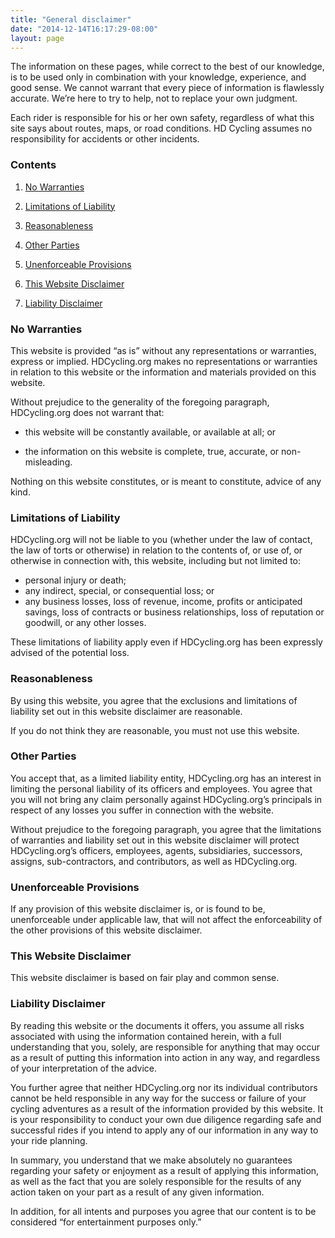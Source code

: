 ```yaml
---
title: "General disclaimer"
date: "2014-12-14T16:17:29-08:00"
layout: page
---
```


The information on these pages, while correct to the best of our knowledge, is to be used only in combination with your knowledge, experience, and good sense. We cannot warrant that every piece of information is flawlessly accurate. We’re here to try to help, not to replace your own judgment.

Each rider is responsible for his or her own safety, regardless of what this site says about routes, maps, or road conditions. HD Cycling assumes no responsibility for accidents or other incidents.

### Contents

1. [No Warranties](#No_Warranties)

2. [Limitations of Liability](#Limitations_of_Liability)

3. [Reasonableness](#Reasonableness)

4. [Other Parties](#Other_Parties)

5. [Unenforceable Provisions](#Unenforceable_Provisions)

6. [This Website Disclaimer](#This_Website_Disclaimer)

7. [Liability Disclaimer](#Liability_Disclaimer)

### No Warranties

This website is provided “as is” without any representations or warranties, express or implied. HDCycling.org makes no representations or warranties in relation to this website or the information and materials provided on this website.

Without prejudice to the generality of the foregoing paragraph, HDCycling.org does not warrant that:

- this website will be constantly available, or available at all; or

- the information on this website is complete, true, accurate, or non-misleading.

Nothing on this website constitutes, or is meant to constitute, advice of any kind.

### Limitations of Liability

HDCycling.org will not be liable to you (whether under the law of contact, the law of torts or otherwise) in relation to the contents of, or use of, or otherwise in connection with, this website, including but not limited to:

- personal injury or death;
- any indirect, special, or consequential loss; or
- any business losses, loss of revenue, income, profits or anticipated savings, loss of contracts or business relationships, loss of reputation or goodwill, or any other losses.

These limitations of liability apply even if HDCycling.org has been expressly advised of the potential loss.

### Reasonableness

By using this website, you agree that the exclusions and limitations of liability set out in this website disclaimer are reasonable.

If you do not think they are reasonable, you must not use this website.

### Other Parties

You accept that, as a limited liability entity, HDCycling.org has an interest in limiting the personal liability of its officers and employees. You agree that you will not bring any claim personally against HDCycling.org’s principals in respect of any losses you suffer in connection with the website.

Without prejudice to the foregoing paragraph, you agree that the limitations of warranties and liability set out in this website disclaimer will protect HDCycling.org’s officers, employees, agents, subsidiaries, successors, assigns, sub-contractors, and contributors, as well as HDCycling.org.

### Unenforceable Provisions

If any provision of this website disclaimer is, or is found to be, unenforceable under applicable law, that will not affect the enforceability of the other provisions of this website disclaimer.

### This Website Disclaimer

This website disclaimer is based on fair play and common sense.

### Liability Disclaimer

By reading this website or the documents it offers, you assume all risks associated with using the information contained herein, with a full understanding that you, solely, are responsible for anything that may occur as a result of putting this information into action in any way, and regardless of your interpretation of the advice.

You further agree that neither HDCycling.org nor its individual contributors cannot be held responsible in any way for the success or failure of your cycling adventures as a result of the information provided by this website. It is your responsibility to conduct your own due diligence regarding safe and successful rides if you intend to apply any of our information in any way to your ride planning.

In summary, you understand that we make absolutely no guarantees regarding your safety or enjoyment as a result of applying this information, as well as the fact that you are solely responsible for the results of any action taken on your part as a result of any given information.

In addition, for all intents and purposes you agree that our content is to be considered “for entertainment purposes only.”
